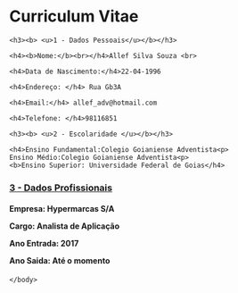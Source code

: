 <!DOCTYPE html>
<html>
  <head>
  </head>
  
  <body>
	<h1> <b> Curriculum Vitae </h4></b>

	<h3><b> <u>1 - Dados Pessoais</u></b></h3>

	<h4><b>Nome:</b><br></h4>Allef Silva Souza <br>

	<h4>Data de Nascimento:</h4>22-04-1996

	<h4>Endereço: </h4> Rua Gb3A

	<h4>Email:</h4> allef_adv@hotmail.com

	<h4>Telefone: </h4>98116851

	<h3><b> <u>2 - Escolaridade </u></b></h3>

	<h4>Ensino Fundamental:Colegio Goianiense Adventista<p>
	Ensino Médio:Colegio Goianiense Adventista<p>
	<b>Ensino Superior: Universidade Federal de Goias</h4>

<h3><b> <u>3 - Dados Profissionais </h3></b> </u>

<h4><b>Empresa: Hypermarcas S/A</b><p>
Cargo: Analista de Aplicação<p>
Ano Entrada: 2017 <p>
Ano Saida: Até o momento <p>
</h4></b>

    </body>
</html>
